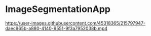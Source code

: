 # ImageSegmentationApp

https://user-images.githubusercontent.com/45318365/215797947-daec965b-a880-4140-9551-9f3a7952038b.mp4
